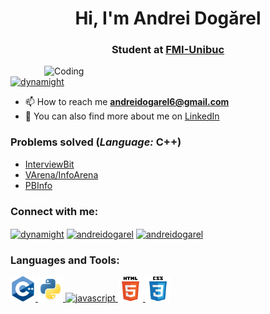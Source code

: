 <h1 align="center">Hi, I'm Andrei Dogărel</h1>
<h3 align="center">Student at <a href="https://fmi.unibuc.ro">FMI-Unibuc</a></h3>
<img align="right" alt="Coding" width="450" src="https://i.pinimg.com/originals/e4/26/70/e426702edf874b181aced1e2fa5c6cde.gif">



<p align="left"> <a href="https://twitter.com/dynamight" target="blank"><img src="https://img.shields.io/twitter/follow/dynamight?logo=twitter&style=for-the-badge" alt="dynamight" /></a> </p>

- 📫 How to reach me **andreidogarel6@gmail.com**
- 💼 You can also find more about me on <a href="https://www.linkedin.com/in/andrei-dogarel-b40739177/">LinkedIn</a>

<h3 align="left">Problems solved (<i>Language: </i><b>C++</b>)</h3>
<ul>
  <li><a href="https://www.interviewbit.com/profile/andrei-dogarel" target="blank">InterviewBit</a></li>
  <li><a href="https://www.nerdarena.ro/utilizator/andreidogarel6@gmail.com?action=stats" target="blank">VArena/InfoArena</a></li>
  <li><a href="https://www.pbinfo.ro/profil/AndreiPorleo" target="blank">PBInfo</a></li>
</ul>

<h3 align="left">Connect with me:</h3>
<p align="left">
<a href="https://twitter.com/dynamight" target="blank"><img align="center" src="https://raw.githubusercontent.com/rahuldkjain/github-profile-readme-generator/master/src/images/icons/Social/twitter.svg" alt="dynamight" height="30" width="40" /></a>
<a href="https://instagram.com/andreidogarel" target="blank"><img align="center" src="https://raw.githubusercontent.com/rahuldkjain/github-profile-readme-generator/master/src/images/icons/Social/instagram.svg" alt="andreidogarel" height="30" width="40" /></a>
<a href="https://codeforces.com/profile/andreidogarel" target="blank"><img align="center" src="https://raw.githubusercontent.com/rahuldkjain/github-profile-readme-generator/master/src/images/icons/Social/codeforces.svg" alt="andreidogarel" height="30" width="40" /></a>
</p>

<h3 align="left">Languages and Tools:</h3>
<p align="left">
  <a href="https://www.w3schools.com/cpp/" target="_blank" rel="noreferrer"> <img src="https://raw.githubusercontent.com/devicons/devicon/master/icons/cplusplus/cplusplus-original.svg" alt="cplusplus" width="40" height="40"/> </a>
  <a href="https://www.python.org" target="_blank" rel="noreferrer"> <img src="https://raw.githubusercontent.com/devicons/devicon/master/icons/python/python-original.svg" alt="python" width="40" height="40"/> </a>
  <a href="https://www.javascript.com" target="_blank" rel="noreferrer"> <img src="https://github.com/jmnote/z-icons/blob/master/svg/javascript.svg" alt="javascript" width="40" height="40"/> </a>
  <a href="https://html.com" target="_blank" rel="noreferrer"> <img src="https://github.com/devicons/devicon/blob/master/icons/html5/html5-original-wordmark.svg" alt="html5" width="40" height="40"/> </a>
  <a href="https://www.w3.org/Style/CSS/Overview.en.html" target="_blank" rel="noreferrer"> <img src="https://github.com/devicons/devicon/blob/master/icons/css3/css3-original-wordmark.svg" alt="css3" width="40" height="40"/> </a>
</p>


